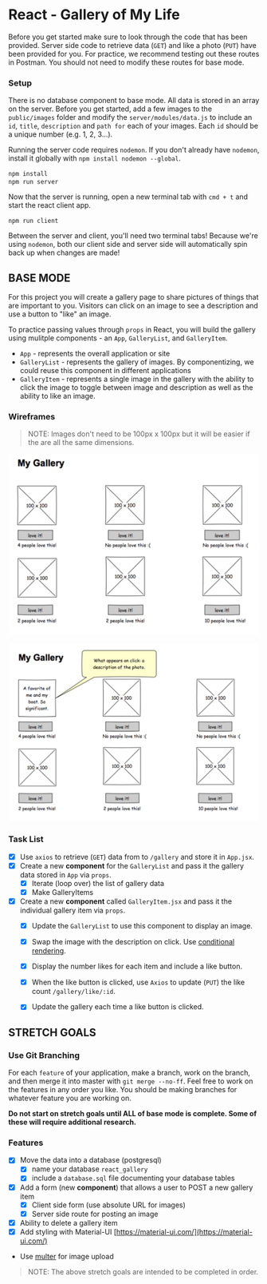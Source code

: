 # React - Gallery of My Life

Before you get started make sure to look through the code that has been provided. Server side code to retrieve data (`GET`) and like a photo (`PUT`) have been provided for you. For practice, we recommend testing out these routes in Postman. You should not need to modify these routes for base mode.

### Setup

There is no database component to base mode. All data is stored in an array on the server. Before you get started, add a few images to the `public/images` folder and modify the `server/modules/data.js` to include an `id`, `title`, `description` and `path for` each of your images. Each `id` should be a unique number (e.g. 1, 2, 3...).

Running the server code requires `nodemon`. If you don't already have `nodemon`, install it globally with `npm install nodemon --global`.

```
npm install
npm run server
```

Now that the server is running, open a new terminal tab with `cmd + t` and start the react client app.

```
npm run client
```

Between the server and client, you'll need two terminal tabs! Because we're using `nodemon`, both our client side and server side will automatically spin back up when changes are made!

## BASE MODE

For this project you will create a gallery page to share pictures of things that are important to you. Visitors can click on an image to see a description and use a button to "like" an image. 

To practice passing values through `props` in React, you will build the gallery using mulitple components - an `App`, `GalleryList`, and `GalleryItem`.

- `App` - represents the overall application or site 
- `GalleryList` - represents the gallery of images. By componentizing, we could reuse this component in different applications
- `GalleryItem` - represents a single image in the gallery with the ability to click the image to toggle between image and description as well as the ability to like an image.

### Wireframes

> NOTE: Images don't need to be 100px x 100px but it will be easier if the are all the same dimensions.

![mockup one](wireframes/first-mockup.png)

![mockup two](wireframes/second-mockup.png)

### Task List
- [X] Use `axios` to retrieve (`GET`) data from to `/gallery` and store it in `App.jsx`.
- [X] Create a new **component** for the `GalleryList` and pass it the gallery data stored in `App` via `props`.
    - [X] Iterate (loop over) the list of gallery data
    - [X] Make GalleryItems
- [X] Create a new **component** called `GalleryItem.jsx` and pass it the individual gallery item via `props`. 
    - [X] Update the `GalleryList` to use this component to display an image.
    - [X] Swap the image with the description on click. Use [conditional rendering](https://reactjs.org/docs/conditional-rendering.html).
    - [X] Display the number likes for each item and include a like button.
    - [X] When the like button is clicked, use `Axios` to update (`PUT`) the like count `/gallery/like/:id`.
    - [X] Update the gallery each time a like button is clicked.



## STRETCH GOALS

### Use Git Branching

For each `feature` of your application, make a branch, work on the branch, and then merge it into master with `git merge --no-ff`. Feel free to work on the features in any order you like. You should be making branches for whatever feature you are working on.

**Do not start on stretch goals until ALL of base mode is complete. Some of these will require additional research.**

### Features

- [X] Move the data into a database (postgresql)
    - [X] name your database `react_gallery`
    - [X] include a `database.sql` file documenting your database tables
- [X] Add a form (new **component**) that allows a user to POST a new gallery item
  - [X] Client side form (use absolute URL for images)
  - [X] Server side route for posting an image
- [X] Ability to delete a gallery item
- [X] Add styling with Material-UI [https://material-ui.com/](https://material-ui.com/)
- Use [multer](https://github.com/expressjs/multer) for image upload 

> NOTE: The above stretch goals are intended to be completed in order.
